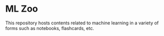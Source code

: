 # ML Zoo
This repository hosts contents related to machine learning in a variety of forms such as notebooks, flashcards, etc.
